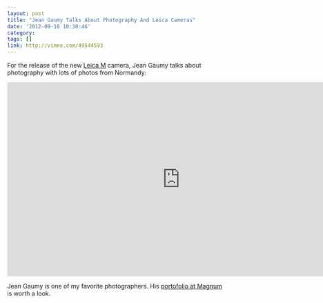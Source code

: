 ```yaml
---
layout: post
title: "Jean Gaumy Talks About Photography And Leica Cameras"
date: '2012-09-18 10:38:46'
category: 
tags: []
link: http://vimeo.com/49544593
---
```


For the release of the new [Leica M][leica] camera, Jean Gaumy talks about photography with lots of photos from Normandy:

<div class="video-wrapper" style="width:800px"><div class="video">
<iframe src="http://player.vimeo.com/video/49544593" width="800" height="450" frameborder="0" webkitAllowFullScreen mozallowfullscreen allowFullScreen></iframe>
</div></div>

Jean Gaumy is one of my favorite photographers. His [portofolio at Magnum][magnum] is worth a look.

[leica]: http://us.leica-camera.com/photography/m_system/m_new/
[magnum]: http://www.magnumphotos.com/C.aspx?VP3=CMS3&VF=MAGO31_10_VForm&ERID=24KL53ZFL3